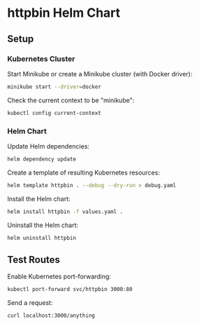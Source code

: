# httpbin Helm Chart

## Setup

### Kubernetes Cluster

Start Minikube or create a Minikube cluster (with Docker driver):

```bash
minikube start --driver=docker
```

Check the current context to be "minikube":

```bash
kubectl config current-context
```

### Helm Chart

Update Helm dependencies:

```bash
helm dependency update
```

Create a template of resulting Kubernetes resources:

```bash
helm template httpbin . --debug --dry-run > debug.yaml
```

Install the Helm chart:

```bash
helm install httpbin -f values.yaml .
```

Uninstall the Helm chart:

```bash
helm uninstall httpbin
```

## Test Routes

Enable Kubernetes port-forwarding:

```bash
kubectl port-forward svc/httpbin 3000:80
```

Send a request:

```bash
curl localhost:3000/anything
```
